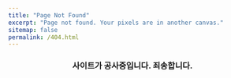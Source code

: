 ```yaml
---
title: "Page Not Found"
excerpt: "Page not found. Your pixels are in another canvas."
sitemap: false
permalink: /404.html
---
```


<center> <h3>사이트가 공사중입니다. 죄송합니다. </h3></center>

<script type="text/javascript">
  var GOOG_FIXURL_LANG = 'en';
  var GOOG_FIXURL_SITE = '{{ site.url }}'
</script>
<script type="text/javascript"
  src="//linkhelp.clients.google.com/tbproxy/lh/wm/fixurl.js">
</script>
